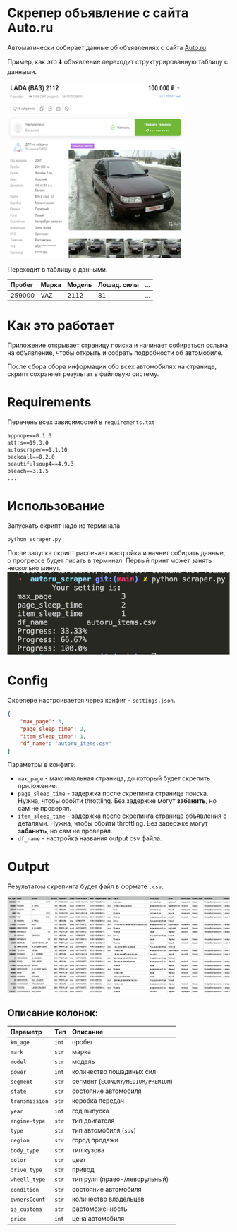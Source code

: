 # Скрепер объявление с сайта Auto.ru

Автоматически собирает данные об объявлениях с сайта [Auto.ru](https://auto.ru/).

Пример, как это ⬇️ объявление переходит структурированную таблицу с данными.

<img src="img/car_announcment.png" width="400" height="400">

Переходит в таблицу с данными.

| Пробег | Марка | Модель | Лошад. силы | ... |
| :-- | :-- | :-- | :-- | :-- | 
| 259000 | VAZ | 2112 | 81 | ... |

# Как это работает

Приложение открывает страницу поиска и начинает собираться сслыка на объявление, чтобы открыть и собрать подробности об автомобиле.

После сбора сбора информации обо всех автомобилях на странице, скрипт сохраняет результат в файловую систему.

# Requirements
Перечень всех зависимостей в `requirements.txt`
```
appnope==0.1.0
attrs==19.3.0
autoscraper==1.1.10
backcall==0.2.0
beautifulsoup4==4.9.3
bleach==3.1.5
...
```

# Использование

Запускать скрипт надо из терминала 
```bash
python scraper.py
```

После запуска скрипт распечает настройки и начнет собирать данные, о прогрессе будет писать в терминал. Первый принт может занять несколько минут.
![scaper work print](img/scaraper_work_print.png "scaper work print")


# Config
Скрепере настроивается через конфиг - `settings.json`.
```json
{
    "max_page": 3,
    "page_sleep_time": 2,
    "item_sleep_time": 1,
    "df_name": "autoru_items.csv"
}
```

Параметры в конфиге:
- `max_page` - максимальная страница, до который будет скрепить приложение.
- `page_sleep_time` - задержка после скрепинга странице поиска. Нужна, чтобы обойти throttling. Без задержке могут **забанить**, но сам не проверял.
- `item_sleep_time` - задержка после скрепинга странице объявления с деталями. Нужна, чтобы обойти throttling. Без задержке могут **забанить**, но сам не проверял.
- `df_name` - настройка названия output csv файла.


# Output
Результатом скрепинга будет файл в формате `.csv`. 

![data frame example](img/data_frame_example.png "data frame example")

## Описание колонок:
| Параметр | Тип | Описание    |
| :-- | :-- | :-- |
| `km_age`           | `int`    | пробег |
| `mark`     | `str`    | марка |
| `model`         | `str`    | модель |
| `power`       | `int`   | количество лошадиных сил |
| `segment`         | `str`  | сегмент (`ECONOMY/MEDIUM/PREMIUM`) |
| `state`           | `str`  | состояние автомобиля |
| `transmission`   | `str`    | коробка передач |
| `year`     | `int`    | год выпуска |
| `engine-type`     | `str`    | тип двигателя |
| `type`         | `str`   | тип автомобиля (`suv`) |
| `region`  | `str`    | город продажи |
| `body_type`  | `str`    | тип кузова |
| `color`  | `str`    | цвет |
| `drive_type`  | `str`    | привод |
| `wheell_type`  | `str`    | тип руля (право-/леворульный) |
| `condition`  | `str`    | состояние автомобиля |
| `ownersCount`  | `str`    | количество владельцев |
| `is_customs`  | `str`    | растоможенность |
| `price`  | `int`    | цена автомобиля |
